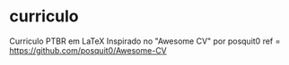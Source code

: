 # curriculo
Curriculo PTBR em LaTeX
Inspirado no "Awesome CV" por posquit0
ref = https://github.com/posquit0/Awesome-CV

